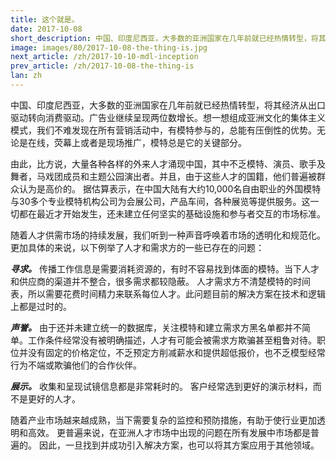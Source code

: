 ```yaml
---
title: 这个就是。
date: 2017-10-08
short_description: 中国、印度尼西亚，大多数的亚洲国家在几年前就已经热情转型，将其经济从出口驱动转向消费驱动。
image: images/80/2017-10-08-the-thing-is.jpg
next_article: /zh/2017-10-10-mdl-inception
prev_article: /zh/2017-10-08-the-thing-is
lan: zh
---
```


中国、印度尼西亚，大多数的亚洲国家在几年前就已经热情转型，将其经济从出口驱动转向消费驱动。广告业继续呈现两位数增长。想一想组成亚洲文化的集体主义模式，我们不难发现在所有营销活动中，有模特参与的，总能有压倒性的优势。无论是在线，荧幕上或者是现场推广，模特总是它的关键部分。

由此，比方说，大量各种各样的外来人才涌现中国，其中不乏模特、演员、歌手及舞者，马戏团成员和主题公园演出者。并且，由于这些人才的国籍，他们普遍被群众认为是高价的。 据估算表示，在中国大陆有大约10,000名自由职业的外国模特与30多个专业模特机构公司为会展公司，产品车间，各种展览等提供服务。这一切都在最近才开始发生，还未建立任何坚实的基础设施和参与者交互的市场标准。

随着人才供需市场的持续发展，我们听到一种声音呼唤着市场的透明化和规范化。更加具体的来说，以下例举了人才和需求方的一些已存在的问题：

***寻求。*** 传播工作信息是需要消耗资源的，有时不容易找到体面的模特。当下人才和供应商的渠道并不整合，很多需求都较隐蔽。 人才需求方不清楚模特的时间表，所以需要花费时间精力来联系每位人才。此问题目前的解决方案在技术和逻辑上都是过时的。

***声誉。*** 由于还并未建立统一的数据库，关注模特和建立需求方黑名单都并不简单。工作条件经常没有被明确描述，人才有可能会被需求方欺骗甚至粗鲁对待。职位并没有固定的价格定位，不乏预定方削减薪水和提供超低报价，也不乏模型经常行为不端或欺骗他们的合作伙伴。

***展示。*** 收集和呈现试镜信息都是非常耗时的。 客户经常选到更好的演示材料，而不是更好的人才。

随着产业市场越来越成熟，当下需要复杂的监控和预防措施，有助于使行业更加透明和高效。 更普遍来说，在亚洲人才市场中出现的问题在所有发展中市场都是普遍的。 因此，一旦找到并成功引入解决方案，也可以将其方案应用于其他领域。
